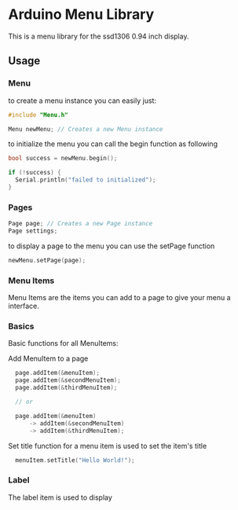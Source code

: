 # Arduino Menu Library
This is a menu library for the ssd1306 0.94 inch display.

## Usage
### Menu
to create a menu instance you can easily just:
```cpp
#include "Menu.h"

Menu newMenu; // Creates a new Menu instance
```

to initialize the menu you can call the begin function as following
```cpp
bool success = newMenu.begin();

if (!success) {
  Serial.println("failed to initialized");
}
```

### Pages
```cpp
Page page; // Creates a new Page instance
Page settings;
```

to display a page to the menu you can use the setPage function
```cpp
newMenu.setPage(page);
```

### Menu Items
Menu Items are the items you can add to a page to give your menu a interface.

### Basics
Basic functions for all MenuItems:

Add MenuItem to a page
```cpp
  page.addItem(&menuItem);
  page.addItem(&secondMenuItem);
  page.addItem(&thirdMenuItem);

  // or

  page.addItem(&menuItem)
      -> addItem(&secondMenuItem)
      -> addItem(&thirdMenuItem);
```

Set title function for a menu item is used to set the item's title
```cpp
  menuItem.setTitle("Hello World!");
```

### Label
The label item is used to display 
